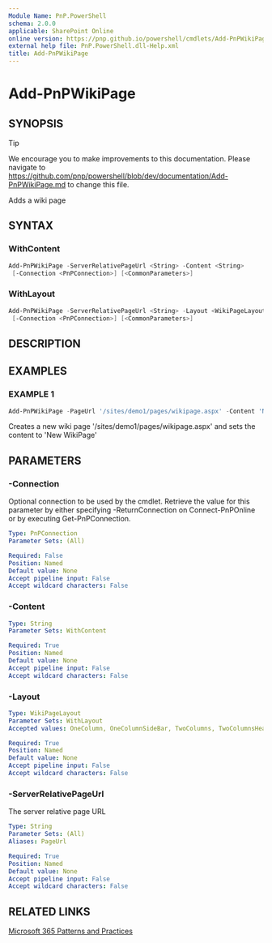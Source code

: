 ```yaml
---
Module Name: PnP.PowerShell
schema: 2.0.0
applicable: SharePoint Online
online version: https://pnp.github.io/powershell/cmdlets/Add-PnPWikiPage.html
external help file: PnP.PowerShell.dll-Help.xml
title: Add-PnPWikiPage
---
```

  
# Add-PnPWikiPage

## SYNOPSIS

> [!TIP]
> We encourage you to make improvements to this documentation. Please navigate to https://github.com/pnp/powershell/blob/dev/documentation/Add-PnPWikiPage.md to change this file.

Adds a wiki page

## SYNTAX

### WithContent
```powershell
Add-PnPWikiPage -ServerRelativePageUrl <String> -Content <String> 
 [-Connection <PnPConnection>] [<CommonParameters>]
```

### WithLayout
```powershell
Add-PnPWikiPage -ServerRelativePageUrl <String> -Layout <WikiPageLayout> 
 [-Connection <PnPConnection>] [<CommonParameters>]
```

## DESCRIPTION

## EXAMPLES

### EXAMPLE 1
```powershell
Add-PnPWikiPage -PageUrl '/sites/demo1/pages/wikipage.aspx' -Content 'New WikiPage'
```

Creates a new wiki page '/sites/demo1/pages/wikipage.aspx' and sets the content to 'New WikiPage'

## PARAMETERS

### -Connection
Optional connection to be used by the cmdlet. Retrieve the value for this parameter by either specifying -ReturnConnection on Connect-PnPOnline or by executing Get-PnPConnection.

```yaml
Type: PnPConnection
Parameter Sets: (All)

Required: False
Position: Named
Default value: None
Accept pipeline input: False
Accept wildcard characters: False
```

### -Content

```yaml
Type: String
Parameter Sets: WithContent

Required: True
Position: Named
Default value: None
Accept pipeline input: False
Accept wildcard characters: False
```

### -Layout

```yaml
Type: WikiPageLayout
Parameter Sets: WithLayout
Accepted values: OneColumn, OneColumnSideBar, TwoColumns, TwoColumnsHeader, TwoColumnsHeaderFooter, ThreeColumns, ThreeColumnsHeader, ThreeColumnsHeaderFooter, Custom

Required: True
Position: Named
Default value: None
Accept pipeline input: False
Accept wildcard characters: False
```

### -ServerRelativePageUrl
The server relative page URL

```yaml
Type: String
Parameter Sets: (All)
Aliases: PageUrl

Required: True
Position: Named
Default value: None
Accept pipeline input: False
Accept wildcard characters: False
```



## RELATED LINKS

[Microsoft 365 Patterns and Practices](https://aka.ms/m365pnp)


